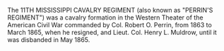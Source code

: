 The 11TH MISSISSIPPI CAVALRY REGIMENT (also known as "PERRIN'S REGIMENT") was a cavalry formation in the Western Theater of the American Civil War commanded by Col. Robert O. Perrin, from 1863 to March 1865, when he resigned, and Lieut. Col. Henry L. Muldrow, until it was disbanded in May 1865.
